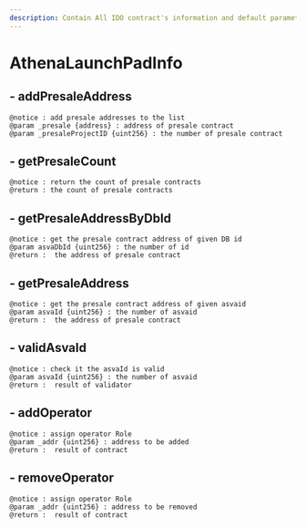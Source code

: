 ```yaml
---
description: Contain All IDO contract's information and default parameters
---
```


# AthenaLaunchPadInfo

## - addPresaleAddress

```
@notice : add presale addresses to the list
@param _presale {address} : address of presale contract
@param _presaleProjectID {uint256} : the number of presale contract
```

## - getPresaleCount

```
@notice : return the count of presale contracts
@return : the count of presale contracts
```

## - getPresaleAddressByDbId

```
@notice : get the presale contract address of given DB id
@param asvaDbId {uint256} : the number of id
@return :  the address of presale contract
```

## - getPresaleAddress

```
@notice : get the presale contract address of given asvaid
@param asvaId {uint256} : the number of asvaid
@return :  the address of presale contract
```

## - validAsvaId

```
@notice : check it the asvaId is valid
@param asvaId {uint256} : the number of asvaid
@return :  result of validator
```

## - addOperator

```
@notice : assign operator Role
@param _addr {uint256} : address to be added
@return :  result of contract
```

## - removeOperator

```
@notice : assign operator Role
@param _addr {uint256} : address to be removed
@return :  result of contract
```
